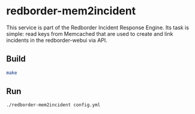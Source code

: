 # redborder-mem2incident
This service is part of the Redborder Incident Response Engine. Its task is simple: read keys from Memcached that are used to create and link incidents in the redborder-webui via API.

## Build
```bash
make
```

## Run
```bash
./redborder-mem2incident config.yml
```
